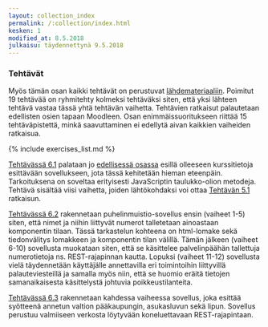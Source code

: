 ```yaml
---
layout: collection_index
permalink: /:collection/index.html
kesken: 1
modified_at: 8.5.2018
julkaisu: täydennettynä 9.5.2018
---
```




### Tehtävät

Myös tämän osan kaikki tehtävät on perustuvat [lähdemateriaaliin](https://fullstackopen.github.io/tehtävät/#osa-2). Poimitut 19 tehtävää on ryhmitehty kolmeksi tehtäväksi siten, että yksi lähteen tehtävä vastaa tässä yhtä tehtävän vaihetta. Tehtävien ratkaisut palautetaan edellisten osien tapaan Moodleen. Osan enimmäissuoritukseen riittää 15 tehtäväpistettä, minkä saavuttaminen ei edellytä aivan kaikkien vaiheiden ratkaisua.

{% include exercises_list.md %}


[Tehtävässä 6.1](tehtava61) palataan jo [edellisessä osassa](../osa5) esillä olleeseen kurssitietoja esittävään sovellukseen, jota tässä kehitetään hieman eteenpäin. Tarkoituksena on soveltaa erityisesti JavaScriptin taulukko-olion metodeja.
Tehtävä sisältää viisi vaihetta, joiden lähtökohdaksi voi ottaa [Tehtävän 5.1](../osa5/tehtava51) ratkaisun. 

[Tehtävässä 6.2](tehtava62) rakennetaan puhelinmuistio-sovellus ensin (vaiheet 1-5) siten, että nimet ja niihin liittyvät numerot talletetaan ainoastaan komponentin tilaan. Tässä tarkastelun kohteena on html-lomake sekä tiedonvälitys lomakkeen ja komponentin tilan välillä. Tämän jälkeen (vaiheet 6-10) sovellusta muokataan siten, että se käsittelee palvelinpäähän tallettuja numerotietoja ns. REST-rajapinnan kautta. Lopuksi (vaiheet 11-12) sovellusta vielä täydennetään käyttäjälle annettavilla eri toimintoihin liittyvillä palauteviesteillä ja samalla myös niin, että se huomio eräitä tietojen samanaikaisesta käsittelystä johtuvia poikkeustilanteita.

[Tehtävässä 6.3](tehtava63) rakennetaan kahdessa vaiheessa sovellus, joka esittää syötteenä annetun valtion pääkaupungin, asukasluvun sekä lipun. Sovellus perustuu valmiiseen verkosta löytyvään koneluettavaan REST-rajapintaan.
